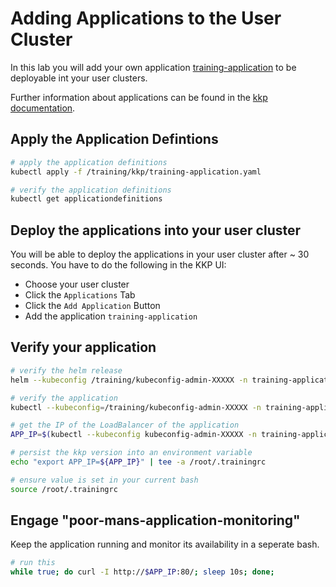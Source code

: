 # Adding Applications to the User Cluster

In this lab you will add your own application [training-application](https://github.com/cloudnativetrainings/training-application) to be deployable int your user clusters.

Further information about applications can be found in the [kkp documentation](https://docs.kubermatic.com/kubermatic/main/architecture/concept/kkp-concepts/applications/).

## Apply the Application Defintions

```bash
# apply the application definitions
kubectl apply -f /training/kkp/training-application.yaml

# verify the application definitions
kubectl get applicationdefinitions
```

## Deploy the applications into your user cluster

You will be able to deploy the applications in your user cluster after ~ 30 seconds. You have to do the following in the KKP UI:

- Choose your user cluster
- Click the `Applications` Tab
- Click the `Add Application` Button
- Add the application `training-application`

## Verify your application

```bash
# verify the helm release
helm --kubeconfig /training/kubeconfig-admin-XXXXX -n training-application ls

# verify the application
kubectl --kubeconfig=/training/kubeconfig-admin-XXXXX -n training-application get all

# get the IP of the LoadBalancer of the application
APP_IP=$(kubectl --kubeconfig kubeconfig-admin-XXXXX -n training-application get svc my-app -o jsonpath='{.status.loadBalancer.ingress[0].ip}')

# persist the kkp version into an environment variable
echo "export APP_IP=${APP_IP}" | tee -a /root/.trainingrc

# ensure value is set in your current bash
source /root/.trainingrc
```

## Engage "poor-mans-application-monitoring"

Keep the application running and monitor its availability in a seperate bash.

```bash
# run this 
while true; do curl -I http://$APP_IP:80/; sleep 10s; done;
```

